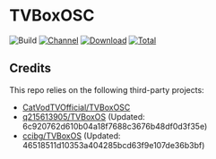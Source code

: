 # TVBoxOSC

![Build](https://shields.io/github/workflow/status/ccibg/apk/Test?logo=github&label=Build)
[![Channel](https://img.shields.io/badge/Follow-Telegram-blue.svg?logo=telegram)](https://t.me/TVBoxOSC)
[![Download](https://img.shields.io/github/v/release/ccibg/apk?color=orange&logoColor=orange&label=Download&logo=DocuSign)](https://github.com/ccibg/apk/releases/latest) 
[![Total](https://shields.io/github/downloads/ccibg/apk/total?logo=Bookmeter&label=Counts&logoColor=yellow&color=yellow)](https://github.com/ccibg/apk/releases)

## Credits
This repo relies on the following third-party projects:
- [CatVodTVOfficial/TVBoxOSC](https://github.com/CatVodTVOfficial/TVBoxOSC)
- [q215613905/TVBoxOS](https://github.com/q215613905/TVBoxOS) (Updated: 6c920762d610b04a18f7688c3676b48df0d3f35e)
- [ccibg/TVBoxOS](https://github.com/ccibg/TVBoxOS) (Updated: 46518511d10353a404285bcd63f9e107de36b3bf)
